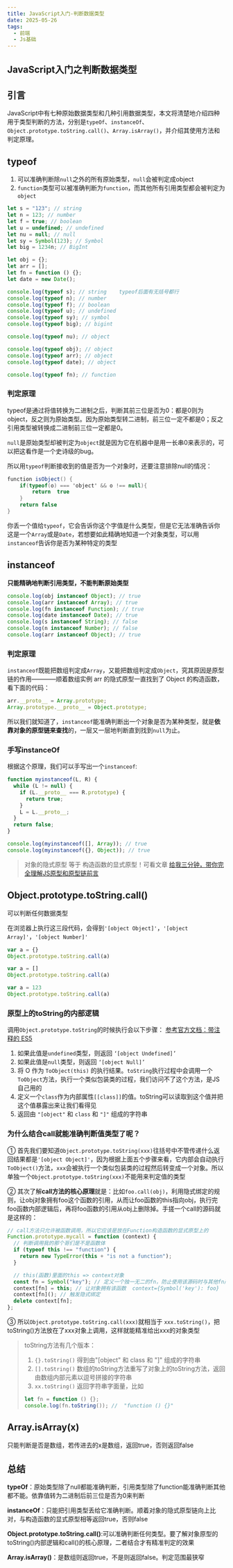 ```yaml
---
title: JavaScript入门-判断数据类型
date: 2025-05-26
tags:
  - 前端
  - Js基础
---
```

JavaScript入门之判断数据类型
---
## 引言

JavaScript中有七种原始数据类型和几种引用数据类型，本文将清楚地介绍四种用于类型判断的方法，分别是`typeOf`、`instanceOf`、`Object.prototype.toString.call()`、`Array.isArray()`，并介绍其使用方法和判定原理。

## typeof

1.  可以准确判断除`null`之外的所有原始类型，`null`会被判定成object
2.  `function`类型可以被准确判断为`function`，而其他所有引用类型都会被判定为`object`

```js
let s = "123"; // string
let n = 123; // number
let f = true; // boolean
let u = undefined; // undefined
let nu = null; // null
let sy = Symbol(123); // Symbol
let big = 1234n; // BigInt

let obj = {};
let arr = [];
let fn = function () {};
let date = new Date();

console.log(typeof s); // string    typeof后面有无括号都行
console.log(typeof n); // number
console.log(typeof f); // boolean
console.log(typeof u); // undefined
console.log(typeof sy); // symbol
console.log(typeof big); // bigint

console.log(typeof nu); // object

console.log(typeof obj); // object
console.log(typeof arr); // object
console.log(typeof date); // object

console.log(typeof fn); // function
```

### 判定原理

typeof是通过将值转换为二进制之后，判断其前三位是否为0：都是0则为object，反之则为原始类型。因为原始类型转二进制，前三位一定不都是0；反之引用类型被转换成二进制前三位一定都是0。

`null`是原始类型却被判定为`object`就是因为它在机器中是用一长串0来表示的，可以把这看作是一个史诗级的bug。

所以用`typeof`判断接收到的值是否为一个对象时，还要注意排除null的情况：

```csharp
function isObject() {
    if(typeof(o) === 'object' && o !== null){
        return  true
    }
    return false
}
```

你丢一个值给`typeof`，它会告诉你这个字值是什么类型，但是它无法准确告诉你这是一个`Array`或是`Date`，若想要如此精确地知道一个对象类型，可以用`instanceof`告诉你是否为某种特定的类型

## instanceof

**只能精确地判断引用类型，不能判断原始类型**

```js
console.log(obj instanceof Object); // true
console.log(arr instanceof Array); // true
console.log(fn instanceof Function); // true
console.log(date instanceof Date); // true
console.log(s instanceof String); // false
console.log(n instanceof Number); // false
console.log(arr instanceof Object); // true
```

### 判定原理

`instanceof`既能把数组判定成`Array`，又能把数组判定成`Object`，究其原因是原型链的作用————顺着数组实例 arr 的隐式原型一直找到了 Object 的构造函数，看下面的代码：

```js
arr.__proto__ = Array.prototype;
Array.prototype.__proto__ = Object.prototype;
```

所以我们就知道了，`instanceof`能准确判断出一个对象是否为某种类型，就是**依靠对象的原型链来查找**的，一层又一层地判断直到找到`null`为止。

### 手写instanceOf

根据这个原理，我们可以手写出一个`instanceof`:

```js
function myinstanceof(L, R) {
  while (L != null) {
    if (L.__proto__ === R.prototype) {
      return true;
    }
    L = L.__proto__;
  }
  return false;
}

console.log(myinstanceof([], Array)); // true
console.log(myinstanceof({}, Object)); // true
```

> 对象的隐式原型 等于 构造函数的显式原型！可看文章 [给我三分钟，带你完全理解JS原型和原型链前言](https://juejin.cn/post/7400271712359661620#heading-3 "https://juejin.cn/post/7400271712359661620#heading-3")

## Object.prototype.toString.call()

可以判断任何数据类型

在浏览器上执行这三段代码，会得到`'[object Object]'`，`'[object Array]'`，`'[object Number]'`

```js
var a = {}
Object.prototype.toString.call(a)

var a = []
Object.prototype.toString.call(a)

var a = 123
Object.prototype.toString.call(a)
```

### 原型上的toString的内部逻辑

调用`Object.prototype.toString`的时候执行会以下步骤： [参考官方文档：带注释的 ES5](https://es5.github.io/#x15.2.4.2 "https://es5.github.io/#x15.2.4.2")

1.  如果此值是`undefined`类型，则返回 `‘[object Undefined]’`
2.  如果此值是`null`类型，则返回 `‘[object Null]’`
3.  将 O 作为 `ToObject(this)` 的执行结果。`toString`执行过程中会调用一个`ToObject`方法，执行一个类似包装类的过程，我们访问不了这个方法，是JS自己用的
4.  定义一个`class`作为内部属性`[[class]]`的值。toString可以读取到这个值并把这个值暴露出来让我们看得见
5.  返回由 `"[object"` 和 `class` 和 `"]"` 组成的字符串

### 为什么结合call就能准确判断值类型了呢？

① 首先我们要知道`Object.prototype.toString(xxx)`往括号中不管传递什么返回结果都是`'[object Object]'`，因为根据上面五个步骤来看，它内部会自动执行`ToObject()`方法，`xxx`会被执行一个类似包装类的过程然后转变成一个对象。所以单独一个`Object.prototype.toString(xxx)`不能用来判定值的类型

② 其次了解**call方法的核心原理**就是：比如`foo.call(obj)`，利用隐式绑定的规则，让obj对象拥有foo这个函数的引用，从而让foo函数的this指向obj，执行完foo函数内部逻辑后，再将foo函数的引用从obj上删除掉。手搓一个call的源码就是这样的：

```js
// call方法只允许被函数调用，所以它应该是放在Function构造函数的显式原型上的
Function.prototype.mycall = function (context) {
  // 判断调用我的那个哥们是不是函数体
  if (typeof this !== "function") {
    return new TypeError(this + "is not a function");
  }

  // this(函数)里面的this => context对象
  const fn = Symbol("key"); // 定义一个独一无二的fn，防止使用该源码时与其他fn产生冲突
  context[fn] = this; // 让对象拥有该函数  context={Symbol('key'): foo}
  context[fn](); // 触发隐式绑定
  delete context[fn];
};
```

③ 所以`Object.prototype.toString.call(xxx)`就相当于 `xxx.toString()`，把toString()方法放在了xxx对象上调用，这样就能精准给出xxx的对象类型

> toString方法有几个版本：
>
> 1.  `{}.toString()` 得到由"\[object" 和 class 和 "\]" 组成的字符串
> 2.  `[].toString()` 数组的toString方法重写了对象上的toString方法，返回由数组内部元素以逗号拼接的字符串
> 3.  `xx.toString()` 返回字符串字面量，比如
>
> ```javascript
> let fn = function () {};
> console.log(fn.toString()); //  "function () {}"
> ```

## Array.isArray(x)

只能判断是否是数组，若传进去的x是数组，返回true，否则返回false

## 总结

**typeOf**：原始类型除了null都能准确判断，引用类型除了function能准确判断其他都不能。依靠值转为二进制后前三位是否为0来判断

**instanceOf**：只能把引用类型丢给它准确判断。顺着对象的隐式原型链向上比对，与构造函数的显式原型相等返回true，否则false

**Object.prototype.toString.call()**:可以准确判断任何类型。要了解对象原型的toString()内部逻辑和call()的核心原理，二者结合才有精准判定的效果

**Array.isArray()**：是数组则返回true，不是则返回false。判定范围最狭窄
